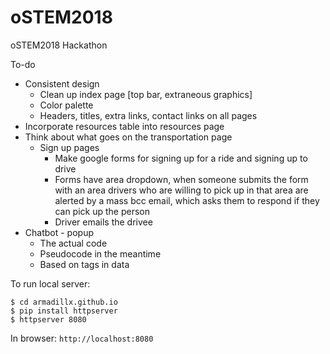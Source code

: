 # oSTEM2018
oSTEM2018 Hackathon

To-do
- Consistent design
  - Clean up index page [top bar, extraneous graphics]
  - Color palette
  - Headers, titles, extra links, contact links on all pages
- Incorporate resources table into resources page
- Think about what goes on the transportation page
  - Sign up pages
    - Make google forms for signing up for a ride and signing up to drive
    - Forms have area dropdown, when someone submits the form with an area drivers who are willing to pick up in that area are alerted by a mass bcc email, which asks them to respond if they can pick up the person
    - Driver emails the drivee
- Chatbot - popup
  - The actual code
  - Pseudocode in the meantime
  - Based on tags in data

To run local server:
```
$ cd armadillx.github.io
$ pip install httpserver
$ httpserver 8080
```

In browser:
`http://localhost:8080`
